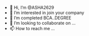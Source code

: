 - 👋 Hi, I’m @ASHA2629
- 👀 I’m interested in join your company 
- 🌱 I’m completed BCA..DEGREE
- 💞️ I’m looking to collaborate on ...
- 📫 How to reach me ...

<!---
ASHA2629/ASHA2629 is a ✨ special ✨ repository because its `README.md` (this file) appears on your GitHub profile.
You can click the Preview link to take a look at your changes.
--->
